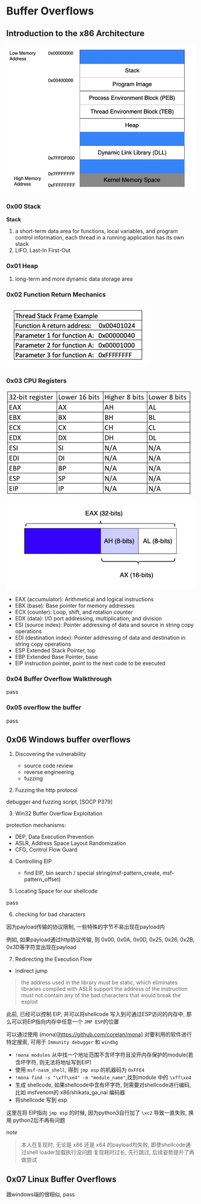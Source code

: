 # Buffer Overflows

## Introduction to the x86 Architecture

![Anatomy of program memory in windows](./assets/0x00_Anatomy_of_program_memory_in_windows.jpg)

### 0x00 Stack

**Stack**

1. a short-term data area for functions, local variables, and program control information, each thread in a running application has its own stack
2. LIFO, Last-In First-Out

### 0x01 Heap

1. long-term and more dynamic data storage area

### 0x02 Function Return Mechanics

![Return address on the stack](./assets/0x01_return_address_on_the_stack.jpg)


### 0x03 CPU Registers

![X86 CPU registers](./assets/0x02_X86_CPU_registers.jpg)


![16-bit and 8-bit subregisters](./assets/0x03_subregisters.jpg)


- EAX (accumulator): Arithmetical and logical instructions
- EBX (base): Base pointer for memory addresses
- ECX (counter): Loop, shift, and rotation counter
- EDX (data): I/O port addressing, multiplication, and division
- ESI (source index): Pointer addressing of data and source in string copy operations
- EDI (destination index): Pointer addressing of data and destination in string copy operations
- ESP Extended Stack Pointer, top
- EBP Extended Base Pointer, base
- EIP instruction pointer, point to the next code to be executed

### 0x04 Buffer Overflow Walkthrough

pass

### 0x05 overflow the buffer

pass

## 0x06 Windows buffer overflows

1. Discovering the vulnerability

    - source code review
    - reverse engineering
    - fuzzing

2. Fuzzing the http protocol

debugger and fuzzing script, [SOCP P379]

3. Win32 Buffer Overflow Exploitation

protection mechanisms:
   - DEP, Data Execution Prevention
   - ASLR, Address Space Layout Randomization
   - CFG, Control Flow Guard

4. Controlling EIP

   - find EIP, bin search / special string(msf-pattern_create, msf-pattern_offset)

5. Locating Space for our shellcode

pass

6. checking for bad characters

因为payload传输的协议限制, 一些特殊的字节不易出现在payload内

例如, 如果payload通过http协议传输, 则 0x00, 0x0A, 0x0D, 0x25, 0x26, 0x2B, 0x3D等字符宜出现在payload

7. Redirecting the Execution Flow
   
- indirect jump 
> the address used in the library must be static, which eliminates libraries compiled with ASLR support
> the address of the instruction must not contain any of the bad characters that would break the exploit

此前, 已经可以控制 EIP, 并可以将shellcode 写入到可通过ESP访问的内存中, 那么可以将EIP指向内存中任意一个 `JMP ESP`的位置

可以通过使用 (mona)[https://github.com/corelan/mona] 对要利用的软件进行特定搜索, 可用于 `Immunity debugger` 和 `windbg`

- `!mona modules` 从中找一个地址范围不含坏字符且没开内存保护的module(若含坏字符, 则无法将地址写到EIP)
- 使用 `msf-nasm_shell`, 得到 `jmp esp` 的机器码为 `0xFFE4`
- `!mona find -s "\xff\xe4" -m "module_name"`,找到module 中的 `\xff\xe4`
- 生成 shellcode, 如果shellcode中含有坏字符, 则需要对shellcode进行编码, 比如 msfvenom的 x86/shikata_ga_nai 编码器
- 将shellcode 写到 esp

这里在将 EIP指向 `jmp esp` 的时候, 因为python3自行加了 `\xc2` 导致一直失败, 换用 python2后不再有问题

*note*
> 本人在复现时, 无论是 x86 还是 x64 的payload均失败, 即使shellcode通过shell loader加载执行没问题
> 复现耗时过长, 先行跳过, 后续姿势提升了再做尝试

## 0x07 Linux Buffer Overflows

跟windows端的很相似, pass
